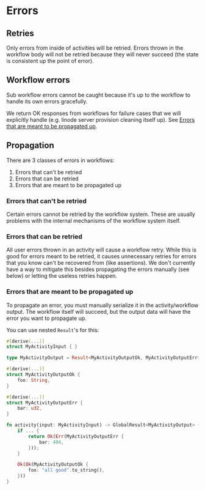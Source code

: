 # Errors

## Retries

Only errors from inside of activities will be retried. Errors thrown in the workflow body will not be retried
because they will never succeed (the state is consistent up the point of error).

## Workflow errors

Sub workflow errors cannot be caught because it's up to the workflow to handle its own errors gracefully.

We return OK responses from workflows for failure cases that we will explicitly handle (e.g. linode server
provision cleaning itself up). See
[Errors that are meant to be propagated up](#errors-that-are-meant-to-be-propagated-up).

## Propagation

There are 3 classes of errors in workflows:

1. Errors that can't be retried
2. Errors that can be retried
3. Errors that are meant to be propagated up

### Errors that can't be retried

Certain errors cannot be retried by the workflow system. These are usually problems with the internal
mechanisms of the workflow system itself.

### Errors that can be retried

All user errors thrown in an activity will cause a workflow retry. While this is good for errors meant to be
retried, it causes unnecessary retries for errors that you know can't be recovered from (like assertions). We
don't currently have a way to mitigate this besides propagating the errors manually (see below) or letting the
useless retries happen.

### Errors that are meant to be propagated up

To propagate an error, you must manually serialize it in the activity/workflow output. The workflow itself
will succeed, but the output data will have the error you want to propagate up.

You can use nested `Result`'s for this:

```rust
#[derive(...)]
struct MyActivityInput { }

type MyActivityOutput = Result<MyActivityOutputOk, MyActivityOutputErr>;

#[derive(...)]
struct MyActivityOutputOk {
	foo: String,
}

#[derive(...)]
struct MyActivityOutputErr {
	bar: u32,
}

fn activity(input: MyActivityInput) -> GlobalResult<MyActivityOutput> {
	if ... {
		return Ok(Err(MyActivityOutputErr {
			bar: 404,
		}));
	}

	Ok(Ok(MyActivityOutputOk {
		foo: "all good".to_string(),
	}))
}
```

